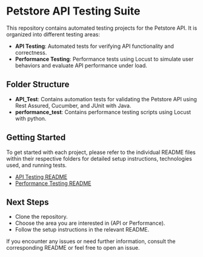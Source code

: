 # Petstore API Testing Suite

This repository contains automated testing projects for the Petstore API. It is organized into different testing areas:

- **API Testing**: Automated tests for verifying API functionality and correctness.
- **Performance Testing**: Performance tests using Locust to simulate user behaviors and evaluate API performance under load.

## Folder Structure
- **API_Test**: Contains automation tests for validating the Petstore API using Rest Assured, Cucumber, and JUnit with Java.
- **performance_test**: Contains performance testing scripts using Locust with python.

## Getting Started
To get started with each project, please refer to the individual README files within their respective folders for detailed setup instructions, technologies used, and running tests.

- [API Testing README](./API_Test/README.md)
- [Performance Testing README](./performance_test/README.md)

## Next Steps
- Clone the repository.
- Choose the area you are interested in (API or Performance).
- Follow the setup instructions in the relevant README.

If you encounter any issues or need further information, consult the corresponding README or feel free to open an issue.